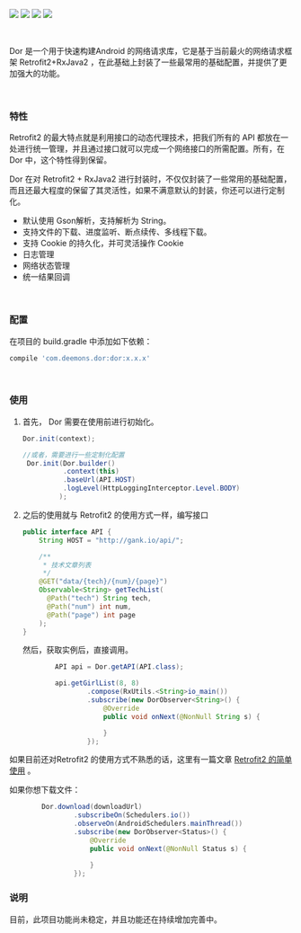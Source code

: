 ![](https://img.shields.io/badge/build-passing-green.svg)&nbsp;![](https://img.shields.io/badge/release-v0.2.0-green.svg)&nbsp;![](https://img.shields.io/badge/JCenter-0.2.0-brightgreen.svg)&nbsp;![](https://img.shields.io/badge/license-Apache2-blue.svg)

<br>

Dor 是一个用于快速构建Android 的网络请求库，它是基于当前最火的网络请求框架 Retrofit2+RxJava2 ，在此基础上封装了一些最常用的基础配置，并提供了更加强大的功能。



<br>

### 特性

Retrofit2 的最大特点就是利用接口的动态代理技术，把我们所有的 API 都放在一处进行统一管理，并且通过接口就可以完成一个网络接口的所需配置。所有，在 Dor 中，这个特性得到保留。

Dor 在对 Retrofit2 + RxJava2 进行封装时，不仅仅封装了一些常用的基础配置，而且还最大程度的保留了其灵活性，如果不满意默认的封装，你还可以进行定制化。

* 默认使用 Gson解析，支持解析为 String。
* 支持文件的下载、进度监听、断点续传、多线程下载。
* 支持 Cookie 的持久化，并可灵活操作 Cookie
* 日志管理
* 网络状态管理
* 统一结果回调


<br>


### 配置

在项目的 build.gradle 中添加如下依赖：

```groovy
compile 'com.deemons.dor:dor:x.x.x'
```

<br>

### 使用

1. 首先， Dor 需要在使用前进行初始化。

   ```java
   Dor.init(context);

   //或者，需要进行一些定制化配置
    Dor.init(Dor.builder()
             .context(this)
             .baseUrl(API.HOST)
             .logLevel(HttpLoggingInterceptor.Level.BODY)
            );
   ```

2. 之后的使用就与 Retrofit2 的使用方式一样，编写接口

   ```java
   public interface API {
       String HOST = "http://gank.io/api/";

       /**
        * 技术文章列表
        */
       @GET("data/{tech}/{num}/{page}")
       Observable<String> getTechList(
         @Path("tech") String tech, 
         @Path("num") int num, 
         @Path("page") int page
       );
   }
   ```

   然后，获取实例后，直接调用。

   ```java
           API api = Dor.getAPI(API.class);

           api.getGirlList(8, 8)
                   .compose(RxUtils.<String>io_main())
                   .subscribe(new DorObserver<String>() {
                       @Override
                       public void onNext(@NonNull String s) {

                       }
                   });
   ```

如果目前还对Retrofit2 的使用方式不熟悉的话，这里有一篇文章 [Retrofit2 的简单使用](http://blog.csdn.net/deemons/article/details/78187965) 。



如果你想下载文件：

```java
        Dor.download(downloadUrl)
                .subscribeOn(Schedulers.io())
                .observeOn(AndroidSchedulers.mainThread())
                .subscribe(new DorObserver<Status>() {
                    @Override
                    public void onNext(@NonNull Status s) {

                    }
                });
```



### 说明

目前，此项目功能尚未稳定，并且功能还在持续增加完善中。
